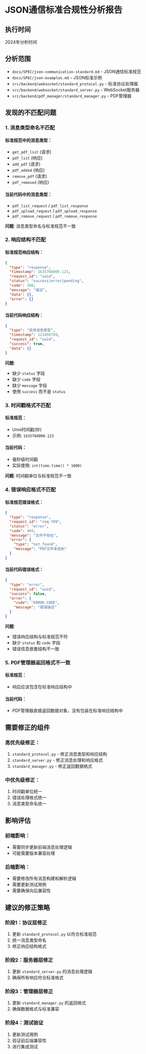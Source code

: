 # JSON通信标准合规性分析报告

## 执行时间
2024年分析时间

## 分析范围
- `docs/SPEC/json-communication-standard.md` - JSON通信标准规范
- `docs/SPEC/json-examples.md` - JSON标准示例
- `src/backend/websocket/standard_protocol.py` - 标准协议处理器
- `src/backend/websocket/standard_server.py` - WebSocket服务器
- `src/backend/pdf_manager/standard_manager.py` - PDF管理器

## 发现的不匹配问题

### 1. 消息类型命名不匹配

#### 标准规范中的消息类型：
- `get_pdf_list` (请求)
- `pdf_list` (响应)
- `add_pdf` (请求)
- `pdf_added` (响应)
- `remove_pdf` (请求)
- `pdf_removed` (响应)

#### 当前代码中的消息类型：
- `pdf_list_request` / `pdf_list_response`
- `pdf_upload_request` / `pdf_upload_response`
- `pdf_remove_request` / `pdf_remove_response`

**问题**: 消息类型命名与标准规范不一致

### 2. 响应结构不匹配

#### 标准规范响应结构：
```json
{
  "type": "response",
  "timestamp": 1635768000.123,
  "request_id": "uuid",
  "status": "success|error|pending",
  "code": 200,
  "message": "描述",
  "data": {},
  "error": {}
}
```

#### 当前代码响应结构：
```json
{
  "type": "具体消息类型",
  "timestamp": 123456789,
  "request_id": "uuid",
  "success": true,
  "data": {}
}
```

**问题**: 
- 缺少 `status` 字段
- 缺少 `code` 字段
- 缺少 `message` 字段
- 使用 `success` 而不是 `status`

### 3. 时间戳格式不匹配

#### 标准规范：
- Unix时间戳(秒)
- 示例: `1635768000.123`

#### 当前代码：
- 毫秒级时间戳
- 实际使用: `int(time.time() * 1000)`

**问题**: 时间戳单位与标准规范不一致

### 4. 错误响应格式不匹配

#### 标准规范错误格式：
```json
{
  "type": "response",
  "request_id": "req-789",
  "status": "error",
  "code": 404,
  "message": "文件不存在",
  "error": {
    "type": "not_found",
    "message": "PDF文件未找到"
  }
}
```

#### 当前代码错误格式：
```json
{
  "type": "error",
  "request_id": "uuid",
  "success": false,
  "error": {
    "code": "ERROR_CODE",
    "message": "错误描述"
  }
}
```

**问题**: 
- 错误响应结构与标准规范不符
- 缺少 `status` 和 `code` 字段
- 错误信息嵌套结构不一致

### 5. PDF管理器返回格式不一致

#### 标准规范：
- 响应应该包含在标准响应结构中

#### 当前代码：
- PDF管理器直接返回数据对象，没有包装在标准响应结构中

## 需要修正的组件

### 高优先级修正：
1. `standard_protocol.py` - 修正消息类型和响应结构
2. `standard_server.py` - 修正消息处理和响应格式
3. `standard_manager.py` - 修正返回数据格式

### 中优先级修正：
1. 时间戳单位统一
2. 错误处理格式统一
3. 消息类型命名统一

## 影响评估

### 前端影响：
- 需要同步更新前端消息处理逻辑
- 可能需要版本兼容处理

### 后端影响：
- 需要修改所有消息构建和解析逻辑
- 需要更新测试用例
- 需要确保向后兼容性

## 建议的修正策略

### 阶段1：协议层修正
1. 更新 `standard_protocol.py` 以符合标准规范
2. 统一消息类型命名
3. 修正响应结构格式

### 阶段2：服务器层修正
1. 更新 `standard_server.py` 的消息处理逻辑
2. 确保所有响应符合标准格式

### 阶段3：管理器层修正
1. 更新 `standard_manager.py` 的返回格式
2. 确保数据格式与标准兼容

### 阶段4：测试验证
1. 更新测试用例
2. 验证前后端兼容性
3. 进行集成测试